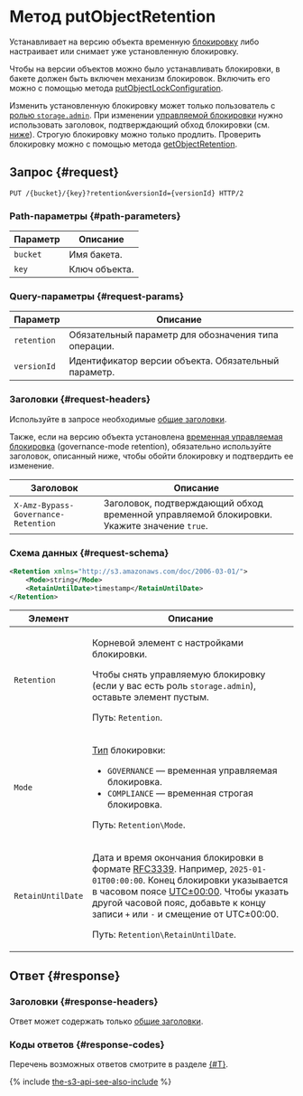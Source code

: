 # Метод putObjectRetention

Устанавливает на версию объекта временную [блокировку](../../../concepts/object-lock.md) либо настраивает или снимает уже установленную блокировку.

Чтобы на версии объектов можно было устанавливать блокировки, в бакете должен быть включен механизм блокировок. Включить его можно с помощью метода [putObjectLockConfiguration](../bucket/putobjectlockconfiguration.md).

Изменить установленную блокировку может только пользователь с [ролью `storage.admin`](../../../security/index.md). При изменении [управляемой блокировки](../../../concepts/object-lock.md#types) нужно использовать заголовок, подтверждающий обход блокировки (см. [ниже](#request-headers)). Строгую блокировку можно только продлить. Проверить блокировку можно с помощью метода [getObjectRetention](getobjectretention.md).

## Запрос {#request}

```
PUT /{bucket}/{key}?retention&versionId={versionId} HTTP/2
```

### Path-параметры {#path-parameters}

Параметр | Описание
----- | -----
`bucket` | Имя бакета.
`key` | Ключ объекта.

### Query-параметры {#request-params}

Параметр | Описание
----- | -----
`retention` | Обязательный параметр для обозначения типа операции.
`versionId` | Идентификатор версии объекта. Обязательный параметр.

### Заголовки {#request-headers}

Используйте в запросе необходимые [общие заголовки](../common-request-headers.md).

Также, если на версию объекта установлена [временная управляемая блокировка](../../../concepts/object-lock.md#types) (governance-mode retention), обязательно используйте заголовок, описанный ниже, чтобы обойти блокировку и подтвердить ее изменение.

Заголовок | Описание
--- | ---
`X-Amz-Bypass-Governance-Retention` | Заголовок, подтверждающий обход временной управляемой блокировки. Укажите значение `true`.

### Схема данных {#request-schema}

```xml
<Retention xmlns="http://s3.amazonaws.com/doc/2006-03-01/">
    <Mode>string</Mode>
    <RetainUntilDate>timestamp</RetainUntilDate>
</Retention>
```

Элемент | Описание
----- | -----
`Retention` | <p>Корневой элемент с настройками блокировки.</p><p>Чтобы снять управляемую блокировку (если у вас есть роль `storage.admin`), оставьте элемент пустым.</p><p>Путь: `Retention`.</p>
`Mode` | <p>[Тип](../../../concepts/object-lock.md#types) блокировки:</p><ul><li>`GOVERNANCE` — временная управляемая блокировка.</li><li>`COMPLIANCE` — временная строгая блокировка.</li></ul><p>Путь: `Retention\Mode`.</p>
`RetainUntilDate` | <p>Дата и время окончания блокировки в формате [RFC3339](https://www.ietf.org/rfc/rfc3339.txt). Например, `2025-01-01T00:00:00`. Конец блокировки указывается в часовом поясе [UTC±00:00](https://ru.wikipedia.org/wiki/UTC±00:00). Чтобы указать другой часовой пояс, добавьте к концу записи `+` или `-` и смещение от UTC±00:00.</p><p>Путь: `Retention\RetainUntilDate`.</p>

## Ответ {#response}

### Заголовки {#response-headers}

Ответ может содержать только [общие заголовки](../common-response-headers.md).

### Коды ответов {#response-codes}

Перечень возможных ответов смотрите в разделе [{#T}](../response-codes.md).

{% include [the-s3-api-see-also-include](../../../../_includes/storage/the-s3-api-see-also-include.md) %}